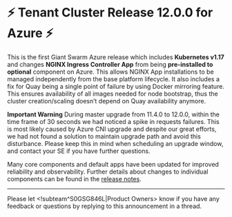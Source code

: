 # :zap: Tenant Cluster Release 12.0.0 for Azure :zap:

This is the first Giant Swarm Azure release which includes **Kubernetes v1.17** and changes **NGINX Ingress Controller App** from being **pre-installed to optional** component on Azure. This allows NGINX App installations to be managed independently from the base platform lifecycle.
It also includes a fix for Quay being a single point of failure by using Docker mirroring feature. This ensures availability of all images needed for node bootstrap, thus the cluster creation/scaling doesn’t depend on Quay availability anymore.

**Important Warning** 
During master upgrade from 11.4.0 to 12.0.0, within the time frame of 30 seconds we had noticed a spike in requests failures. This is most likely caused by Azure CNI upgrade and despite our great efforts, we had not found a solution to maintain upgrade path and avoid this disturbance. Please keep this in mind when scheduling an upgrade window, and contact your SE if you have further questions.

Many core components and default apps have been updated for improved reliability and observability. Further details about changes to individual components can be found in the [release notes](https://github.com/giantswarm/releases/blob/master/azure/v12.0.0).

---
Please let <!subteam^S0GSG846L|Product Owners> know if you have any feedback or questions by replying to this announcement in a thread.
